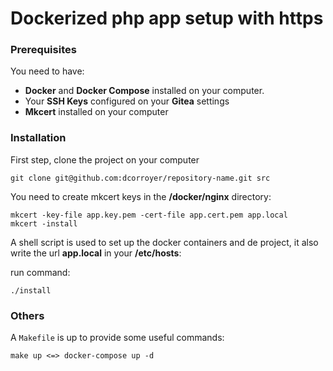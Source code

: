 # Dockerized php app setup with https

### Prerequisites

You need to have:

- __Docker__ and __Docker Compose__ installed on your computer.
- Your __SSH Keys__ configured on your __Gitea__ settings
- __Mkcert__ installed on your computer

### Installation

First step, clone the project on your computer

    git clone git@github.com:dcorroyer/repository-name.git src

You need to create mkcert keys in the __/docker/nginx__ directory:

    mkcert -key-file app.key.pem -cert-file app.cert.pem app.local
    mkcert -install

A shell script is used to set up the docker containers and de project,
it also write the url __app.local__ in your __/etc/hosts__:

run command:

    ./install

### Others

A `Makefile` is up to provide some useful commands:

    make up <=> docker-compose up -d
